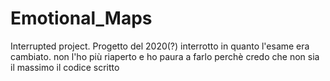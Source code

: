 # Emotional_Maps
Interrupted project.
Progetto del 2020(?) interrotto in quanto l'esame era cambiato. non l'ho più riaperto e ho paura a farlo perchè credo che non sia il massimo il codice scritto
